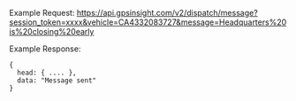 Example Request: https://api.gpsinsight.com/v2/dispatch/message?session_token=xxxx&vehicle=CA4332083727&message=Headquarters%20is%20closing%20early

Example Response:

    {
      head: { .... },
      data: "Message sent"
    }
